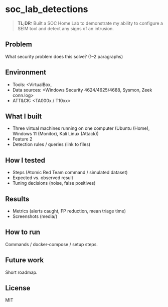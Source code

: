 # soc_lab_detections

> **TL;DR:** Built a SOC Home Lab to demonstrate my ability to configure a SEIM tool and detect any signs of an intrusion. 

## Problem
What security problem does this solve? (1–2 paragraphs)

## Environment
- Tools: <VirtualBox, 
- Data sources: <Windows Security 4624/4625/4688, Sysmon, Zeek conn.log>
- ATT&CK: <TA000x / T10xx>

## What I built
- Three virtual machines running on one computer (Ubuntu (Home), Windows 11 (Monitor), Kali Linux (Attack))
- Feature 2
- Detection rules / queries (link to files)

## How I tested
- Steps (Atomic Red Team command / simulated dataset)
- Expected vs. observed result
- Tuning decisions (noise, false positives)

## Results
- Metrics (alerts caught, FP reduction, mean triage time)
- Screenshots (media/)

## How to run
Commands / docker-compose / setup steps.

## Future work
Short roadmap.

## License
MIT
